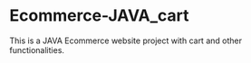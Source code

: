 # Ecommerce-JAVA_cart
This is a JAVA Ecommerce website project with cart and other functionalities.
